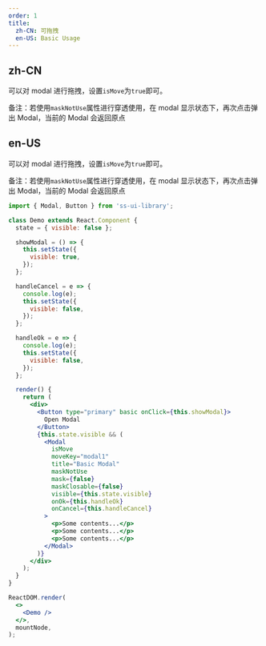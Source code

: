 ```yaml
---
order: 1
title:
  zh-CN: 可拖拽
  en-US: Basic Usage
---
```


## zh-CN

可以对 modal 进行拖拽，设置`isMove`为`true`即可。

备注：若使用`maskNotUse`属性进行穿透使用，在 modal 显示状态下，再次点击弹出 Modal，当前的 Modal 会返回原点

## en-US

可以对 modal 进行拖拽，设置`isMove`为`true`即可。

备注：若使用`maskNotUse`属性进行穿透使用，在 modal 显示状态下，再次点击弹出 Modal，当前的 Modal 会返回原点

```jsx
import { Modal, Button } from 'ss-ui-library';

class Demo extends React.Component {
  state = { visible: false };

  showModal = () => {
    this.setState({
      visible: true,
    });
  };

  handleCancel = e => {
    console.log(e);
    this.setState({
      visible: false,
    });
  };

  handleOk = e => {
    console.log(e);
    this.setState({
      visible: false,
    });
  };

  render() {
    return (
      <div>
        <Button type="primary" basic onClick={this.showModal}>
          Open Modal
        </Button>
        {this.state.visible && (
          <Modal
            isMove
            moveKey="modal1"
            title="Basic Modal"
            maskNotUse
            mask={false}
            maskClosable={false}
            visible={this.state.visible}
            onOk={this.handleOk}
            onCancel={this.handleCancel}
          >
            <p>Some contents...</p>
            <p>Some contents...</p>
            <p>Some contents...</p>
          </Modal>
        )}
      </div>
    );
  }
}

ReactDOM.render(
  <>
    <Demo />
  </>,
  mountNode,
);
```
